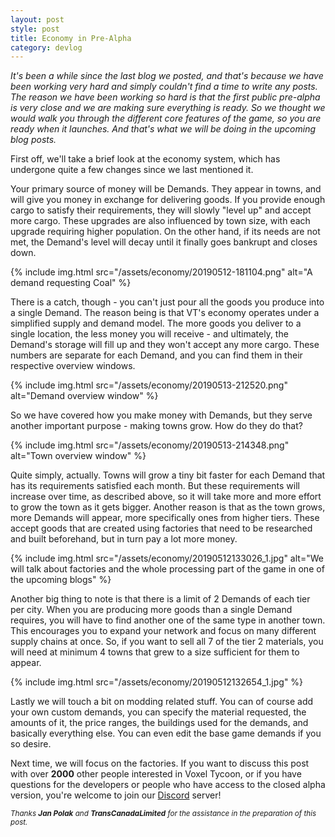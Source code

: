 ```yaml
---
layout: post
style: post
title: Economy in Pre-Alpha
category: devlog
---
```


*It's been a while since the last blog we posted, and that's because we have been working very hard and simply couldn't find a time to write any posts. The reason we have been working so hard is that the first public pre-alpha is very close and we are making sure everything is ready. So we thought we would walk you through the different core features of the game, so you are ready when it launches. And that's what we will be doing in the upcoming blog posts.*

First off, we'll take a brief look at the economy system, which has undergone quite a few changes since we last mentioned it.

Your primary source of money will be Demands. They appear in towns, and will give you money in exchange for delivering goods. If you provide enough cargo to satisfy their requirements, they will slowly "level up" and accept more cargo. These upgrades are also influenced by town size, with each upgrade requiring higher population. On the other hand, if its needs are not met, the Demand's level will decay until it finally goes bankrupt and closes down.

{% include img.html src="/assets/economy/20190512-181104.png" alt="A demand requesting Coal" %}

There is a catch, though - you can't just pour all the goods you produce into a single Demand. The reason being is that VT's economy operates under a simplified supply and demand model. The more goods you deliver to a single location, the less money you will receive - and ultimately, the Demand's storage will fill up and they won't accept any more cargo. These numbers are separate for each Demand, and you can find them in their respective overview windows.

{% include img.html src="/assets/economy/20190513-212520.png" alt="Demand overview window" %}

So we have covered how you make money with Demands, but they serve another important purpose - making towns grow. How do they do that?

{% include img.html src="/assets/economy/20190513-214348.png" alt="Town overview window" %}

Quite simply, actually. Towns will grow a tiny bit faster for each Demand that has its requirements satisfied each month. But these requirements will increase over time, as described above, so it will take more and more effort to grow the town as it gets bigger. Another reason is that as the town grows, more Demands will appear, more specifically ones from higher tiers. These accept goods that are created using factories that need to be researched and built beforehand, but in turn pay a lot more money.

{% include img.html src="/assets/economy/20190512133026_1.jpg" alt="We will talk about factories and the whole processing part of the game in one of the upcoming blogs" %}

Another big thing to note is that there is a limit of 2 Demands of each tier per city. When you are producing more goods than a single Demand requires, you will have to find another one of the same type in another town. This encourages you to expand your network and focus on many different supply chains at once. So, if you want to sell all 7 of the tier 2 materials, you will need at minimum 4 towns that grew to a size sufficient for them to appear.

{% include img.html src="/assets/economy/20190512132654_1.jpg" %}

Lastly we will touch a bit on modding related stuff. You can of course add your own custom demands, you can specify the material requested, the amounts of it, the price ranges, the buildings used for the demands, and basically everything else. You can even edit the base game demands if you so desire.

Next time, we will focus on the factories. If you want to discuss this post with over **2000** other people interested in Voxel Tycoon, or if you have questions for the developers or people who have access to the closed alpha version, you're welcome to join our [Discord](http://discord.gg/64KPWd5) server!

<small><em>Thanks <b>Jan Polak</b> and <b>TransCanadaLimited</b> for the assistance in the preparation of this post.</em></small>